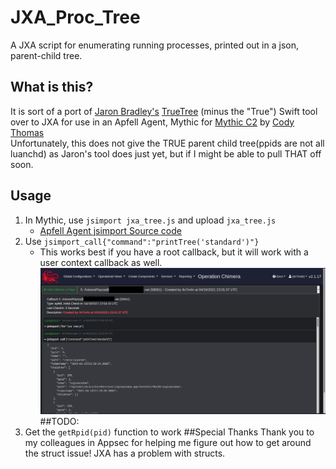 # JXA_Proc_Tree
A JXA script for enumerating running processes, printed out in a json, parent-child tree.
## What is this?
It is sort of a port of [Jaron Bradley's](https://github.com/themittenmac/TrueTree/commits?author=jbradley89) [TrueTree](https://github.com/themittenmac/TrueTree) (minus the "True") Swift tool over to JXA for use in an Apfell Agent, Mythic for [Mythic C2](https://github.com/its-a-feature/Mythic) by [Cody Thomas](https://github.com/its-a-feature)\
Unfortunately, this does not give the TRUE parent child tree(ppids are not all luanchd) as Jaron's tool does just yet, but if I might be able to pull THAT off soon.
## Usage
1.  In Mythic, use `jsimport jxa_tree.js` and upload `jxa_tree.js`
    - [Apfell Agent jsimport Source code](https://github.com/MythicAgents/apfell/blob/master/Payload_Type/apfell/agent_code/jsimport.js)
2.  Use `jsimport_call{"command":"printTree('standard')"}`
    - This works best if you have a root callback, but it will work with a user context callback as well.
![alt text](https://github.com/antman1p/JXA_Proc_Tree/blob/main/Screen%20Shot%202021-04-19%20at%205.12.57%20PM.png?raw)
##TODO:
1.  Get the `getRpid(pid)` function to work
##Special Thanks
Thank you to my colleagues in Appsec for helping me figure out how to get around the struct issue!  JXA has a problem with structs.
